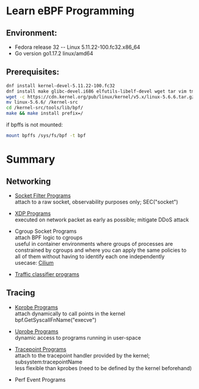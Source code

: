 # Learn eBPF Programming

## Environment:
  - Fedora release 32 -- Linux 5.11.22-100.fc32.x86_64
  - Go version go1.17.2 linux/amd64

## Prerequisites:
```bash
dnf install kernel-devel-5.11.22-100.fc32
dnf install make glibc-devel.i686 elfutils-libelf-devel wget tar vim tmux jq systemtap-sdt-devel clang bcc bcc-devel strace git llvm
wget -c https://cdn.kernel.org/pub/linux/kernel/v5.x/linux-5.6.6.tar.gz -O - | tar -xz
mv linux-5.6.6/ /kernel-src
cd /kernel-src/tools/lib/bpf/
make && make install prefix=/
```

if bpffs is not mounted: 
```bash
mount bpffs /sys/fs/bpf -t bpf
```

# Summary
## Networking
- [Socket Filter Programs](https://github.com/ZhengjunHUO/bpflearn/tree/main/filter/raw_socket)\
attach to a raw socket, observability purposes only; SEC("socket") 

- [XDP Programs](https://github.com/ZhengjunHUO/bpflearn/tree/main/xdp/droptcp)\
executed on network packet as early as possible; mitigate DDoS attack

- Cgroup Socket Programs\
attach BPF logic to cgroups\
useful in container environments where groups of processes are constrained by cgroups and where you can apply the same policies to all of them without having to identify each one independently\
usecase: [Cilium](https://github.com/cilium/cilium)

- [Traffic classifier programs](https://github.com/ZhengjunHUO/bpflearn/tree/main/tc/bpf_cls)

## Tracing
- [Kprobe Programs](https://github.com/ZhengjunHUO/bpflearn/tree/main/kprobe)\
attach dynamically to call points in the kernel\
bpf.GetSyscallFnName("execve")

- [Uprobe Programs](https://github.com/ZhengjunHUO/bpflearn/tree/main/uprobe)\
dynamic access to programs running in user-space

- [Tracepoint Programs](https://github.com/ZhengjunHUO/bpflearn/tree/main/tracepoint)\
attach to the tracepoint handler provided by the kernel; subsystem:tracepointName\
less flexible than kprobes (need to be defined by the kernel beforehand)

- Perf Event Programs
